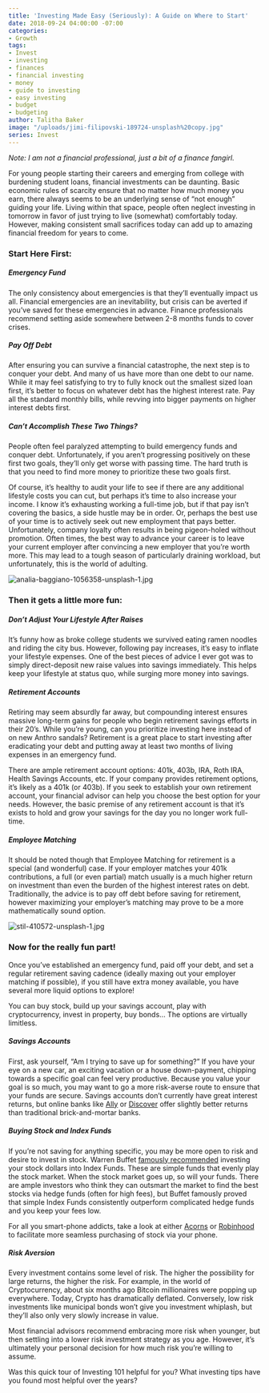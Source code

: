 ```yaml
---
title: 'Investing Made Easy (Seriously): A Guide on Where to Start'
date: 2018-09-24 04:00:00 -07:00
categories:
- Growth
tags:
- Invest
- investing
- finances
- financial investing
- money
- guide to investing
- easy investing
- budget
- budgeting
author: Talitha Baker
image: "/uploads/jimi-filipovski-189724-unsplash%20copy.jpg"
series: Invest
---
```


_Note: I am not a financial professional, just a bit of a finance fangirl._ 

For young people starting their careers and emerging from college with burdening student loans, financial investments can be daunting. Basic economic rules of scarcity ensure that no matter how much money you earn, there always seems to be an underlying sense of “not enough” guiding your life. Living within that space, people often neglect investing in tomorrow in favor of just trying to live (somewhat) comfortably today. However, making consistent small sacrifices today can add up to amazing financial freedom for years to come. 

### Start Here First:

##### Emergency Fund

The only consistency about emergencies is that they’ll eventually impact us all. Financial emergencies are an inevitability, but crisis can be averted if you’ve saved for these emergencies in advance. Finance professionals recommend setting aside somewhere between 2-8 months funds to cover crises.

##### Pay Off Debt

After ensuring you can survive a financial catastrophe, the next step is to conquer your debt. And many of us have more than one debt to our name. While it may feel satisfying to try to fully knock out the smallest sized loan first, it’s better to focus on whatever debt has the highest interest rate. Pay all the standard monthly bills, while revving into bigger payments on higher interest debts first. 

##### Can’t Accomplish These Two Things?

People often feel paralyzed attempting to build emergency funds and conquer debt. Unfortunately, if you aren’t progressing positively on these first two goals, they’ll only get worse with passing time. The hard truth is that you need to find more money to prioritize these two goals first. 

Of course, it’s healthy to audit your life to see if there are any additional lifestyle costs you can cut, but perhaps it’s time to also increase your income. I know it’s exhausting working a full-time job, but if that pay isn’t covering the basics, a side hustle may be in order. Or, perhaps the best use of your time is to actively seek out new employment that pays better. Unfortunately, company loyalty often results in being pigeon-holed without promotion. Often times, the best way to advance your career is to leave your current employer after convincing a new employer that you’re worth more. This may lead to a tough season of particularly draining workload, but unfortunately, this is the world of adulting.

![analia-baggiano-1056358-unsplash-1.jpg](/uploads/analia-baggiano-1056358-unsplash-1.jpg) 

### Then it gets a little more fun:

##### Don’t Adjust Your Lifestyle After Raises

It’s funny how as broke college students we survived eating ramen noodles and riding the city bus. However, following pay increases, it’s easy to inflate your lifestyle expenses. One of the best pieces of advice I ever got was to simply direct-deposit new raise values into savings immediately. This helps keep your lifestyle at status quo, while surging more money into savings.

##### Retirement Accounts

Retiring may seem absurdly far away, but compounding interest ensures massive long-term gains for people who begin retirement savings efforts in their 20’s. While you’re young, can you prioritize investing here instead of on new Anthro sandals? Retirement is a great place to start investing after eradicating your debt and putting away at least two months of living expenses in an emergency fund.

There are ample retirement account options: 401k, 403b, IRA, Roth IRA, Health Savings Accounts, etc. If your company provides retirement options, it’s likely as a 401k (or 403b). If you seek to establish your own retirement account, your financial advisor can help you choose the best option for your needs. However, the basic premise of any retirement account is that it’s exists to hold and grow your savings for the day you no longer work full-time.

##### Employee Matching

It should be noted though that Employee Matching for retirement is a special (and wonderful) case. If your employer matches your 401k contributions, a full (or even partial) match usually is a much higher return on investment than even the burden of the highest interest rates on debt. Traditionally, the advice is to pay off debt before saving for retirement, however maximizing your employer’s matching may prove to be a more mathematically sound option.

![stil-410572-unsplash-1.jpg](/uploads/stil-410572-unsplash-1.jpg)

### Now for the really fun part! 

Once you’ve established an emergency fund, paid off your debt, and set a regular retirement saving cadence (ideally maxing out your employer matching if possible), if you still have extra money available, you have several more liquid options to explore! 

You can buy stock, build up your savings account, play with cryptocurrency, invest in property, buy bonds… The options are virtually limitless. 

##### Savings Accounts

First, ask yourself, “Am I trying to save up for something?” If you have your eye on a new car, an exciting vacation or a house down-payment, chipping towards a specific goal can feel very productive. Because you value your goal is so much, you may want to go a more risk-averse route to ensure that your funds are secure. Savings accounts don’t currently have great interest returns, but online banks like [Ally](https://www.ally.com/) or [Discover](https://www.discover.com/) offer slightly better returns than traditional brick-and-mortar banks.  

##### Buying Stock and Index Funds

If you’re not saving for anything specific, you may be more open to risk and desire to invest in stock. Warren Buffet [famously recommended](https://www.cnbc.com/2018/01/03/why-warren-buffett-says-index-funds-are-the-best-investment.html) investing your stock dollars into Index Funds. These are simple funds that evenly play the stock market. When the stock market goes up, so will your funds. There are ample investors who think they can outsmart the market to find the best stocks via hedge funds (often for high fees), but Buffet famously proved that simple Index Funds consistently outperform complicated hedge funds and you keep your fees low. 

For all you smart-phone addicts, take a look at either [Acorns](https://www.acorns.com/) or [Robinhood](https://robinhood.com/) to facilitate more seamless purchasing of stock via your phone. 

##### Risk Aversion

Every investment contains some level of risk. The higher the possibility for large returns, the higher the risk. For example, in the world of Cryptocurrency, about six months ago Bitcoin millionaires were popping up everywhere. Today, Crypto has dramatically deflated. Conversely, low risk investments like municipal bonds won’t give you investment whiplash, but they’ll also only very slowly increase in value. 

Most financial advisors recommend embracing more risk when younger, but then settling into a lower risk investment strategy as you age. However, it’s ultimately your personal decision for how much risk you’re willing to assume. 

Was this quick tour of Investing 101 helpful for you? What investing tips have you found most helpful over the years?
